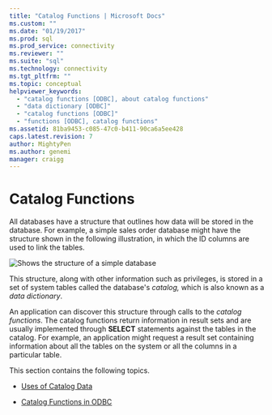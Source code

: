 ```yaml
---
title: "Catalog Functions | Microsoft Docs"
ms.custom: ""
ms.date: "01/19/2017"
ms.prod: sql
ms.prod_service: connectivity
ms.reviewer: ""
ms.suite: "sql"
ms.technology: connectivity
ms.tgt_pltfrm: ""
ms.topic: conceptual
helpviewer_keywords: 
  - "catalog functions [ODBC], about catalog functions"
  - "data dictionary [ODBC]"
  - "catalog functions [ODBC]"
  - "functions [ODBC], catalog functions"
ms.assetid: 81ba9453-c085-47c0-b411-90ca6a5ee428
caps.latest.revision: 7
author: MightyPen
ms.author: genemi
manager: craigg
---
```

# Catalog Functions
All databases have a structure that outlines how data will be stored in the database. For example, a simple sales order database might have the structure shown in the following illustration, in which the ID columns are used to link the tables.  
  
 ![Shows the structure of a simple database](../../../odbc/reference/develop-app/media/pr19.gif "pr19")  
  
 This structure, along with other information such as privileges, is stored in a set of system tables called the database's *catalog,* which is also known as a *data dictionary*.  
  
 An application can discover this structure through calls to the *catalog functions*. The catalog functions return information in result sets and are usually implemented through **SELECT** statements against the tables in the catalog. For example, an application might request a result set containing information about all the tables on the system or all the columns in a particular table.  
  
 This section contains the following topics.  
  
-   [Uses of Catalog Data](../../../odbc/reference/develop-app/uses-of-catalog-data.md)  
  
-   [Catalog Functions in ODBC](../../../odbc/reference/develop-app/catalog-functions-in-odbc.md)
